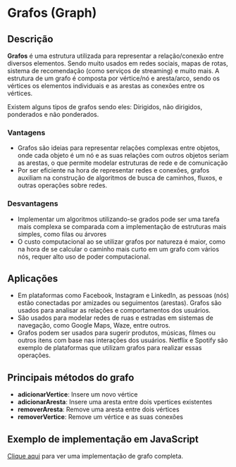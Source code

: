 # Grafos (Graph)

## Descrição
**Grafos** é uma estrutura utilizada para representar a relação/conexão entre diversos elementos. Sendo muito usados em redes sociais, mapas de rotas, sistema de recomendação (como serviços de streaming) e muito mais. A estrutura de um grafo é composta por vértice/nó e aresta/arco, sendo os vértices os elementos individuais e as arestas as conexões entre os vértices.

Existem alguns tipos de grafos sendo eles: Dirigidos, não dirigidos, ponderados e não ponderados. 

### Vantagens
* Grafos são ideias para representar relações complexas entre objetos, onde cada objeto é um nó e as suas relações com outros objetos seriam as arestas, o que permite modelar estruturas de rede e de comunicação
* Por ser eficiente na hora de representar redes e conexões, grafos auxiliam na construção de algoritmos de busca de caminhos, fluxos, e outras operações sobre redes.

### Desvantagens
* Implementar um algoritmos utilizando-se grados pode ser uma tarefa mais complexa se comparada com a implementação de estruturas mais simples, como filas ou árvores
* O custo computacional ao se utilizar grafos por natureza é maior, como na hora de se calcular o caminho mais curto em um grafo com vários nós, requer alto uso de poder computacional.

## Aplicações
* Em plataformas como Facebook, Instagram e LinkedIn, as pessoas (nós) estão conectadas por amizades ou seguimentos (arestas). Grafos são usados para analisar as relações e comportamentos dos usuários.
* Sâo usados para modelar redes de ruas e estradas em sistemas de navegação, como Google Maps, Waze, entre outros.
* Grafos podem ser usados para sugerir produtos, músicas, filmes ou outros itens com base nas interações dos usuários. Netflix e Spotify são exemplo de plataformas que utilizam grafos para realizar essas operações.

## Principais métodos do grafo
* **adicionarVertice**: Insere um novo vértice
* **adicionarAresta**: Insere uma aresta entre dois vpertices existentes
* **removerAresta**: Remove uma aresta entre dois vértices 
* **removerVertice**: Remove um vértice e as suas conexões

## Exemplo de implementação em JavaScript

[Clique aqui](../src/Graph/) para ver uma implementação de grafo completa.